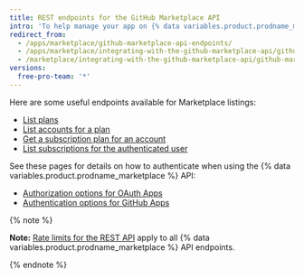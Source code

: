 ```yaml
---
title: REST endpoints for the GitHub Marketplace API
intro: 'To help manage your app on {% data variables.product.prodname_marketplace %}, use these {% data variables.product.prodname_marketplace %} API endoints.'
redirect_from:
  - /apps/marketplace/github-marketplace-api-endpoints/
  - /apps/marketplace/integrating-with-the-github-marketplace-api/github-marketplace-rest-api-endpoints/
  - /marketplace/integrating-with-the-github-marketplace-api/github-marketplace-rest-api-endpoints
versions:
  free-pro-team: '*'
---
```




Here are some useful endpoints available for Marketplace listings:

* [List plans](/v3/apps/marketplace/#list-plans)
* [List accounts for a plan](/v3/apps/marketplace/#list-accounts-for-a-plan)
* [Get a subscription plan for an account](/v3/apps/marketplace/#get-a-subscription-plan-for-an-account)
* [List subscriptions for the authenticated user](/v3/apps/marketplace/#list-subscriptions-for-the-authenticated-user)

See these pages for details on how to authenticate when using the {% data variables.product.prodname_marketplace %} API:

* [Authorization options for OAuth Apps](/apps/building-oauth-apps/authorizing-oauth-apps/)
* [Authentication options for GitHub Apps](/apps/building-github-apps/authenticating-with-github-apps/)

{% note %}

**Note:** [Rate limits for the REST API](/v3/#rate-limiting) apply to all {% data variables.product.prodname_marketplace %} API endpoints.

{% endnote %}

